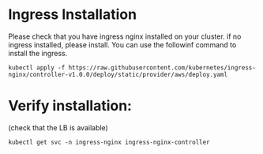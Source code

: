 # Ingress Installation

Please check that you have ingress nginx installed 
on your cluster.
if no ingress installed, please install.
You can use the followinf command to install the ingress.

```
kubectl apply -f https://raw.githubusercontent.com/kubernetes/ingress-nginx/controller-v1.0.0/deploy/static/provider/aws/deploy.yaml
```

# Verify installation:
(check that the LB is available)

```
kubectl get svc -n ingress-nginx ingress-nginx-controller
```

